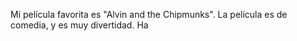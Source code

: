  Mi película favorita es "Alvin and the Chipmunks". La película es de comedia, y es  muy divertidad.  Ha